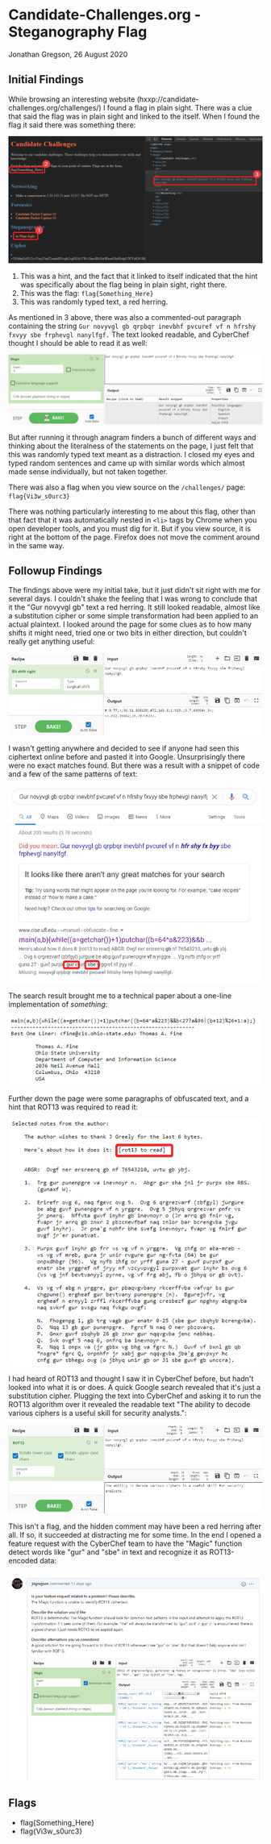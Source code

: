 # Candidate-Challenges.org - Steganography Flag
Jonathan Gregson, 26 August 2020

## Initial Findings
While browsing an interesting website (hxxp://candidate-challenges.org/challenges/) I found a flag in plain sight. There was a clue that said the flag was in plain sight and linked to the itself. When I found the flag it said there was something there:

![1: "in plain sight", 2: "flag{Something_Here}", 3: "Gur novyvgl gb qrpbqr inevbhf pvcuref vf n hfrshy fxvyy sbe frphevgl nanylfgf."](images/flag-Something_Here.png)

1)  This was a hint, and the fact that it linked to itself indicated that the hint was specifically about the flag being in plain sight, right there.
2)  This was the flag: `flag{Something_Here}`
3)  This was randomly typed text, a red herring.

As mentioned in 3 above, there was also a commented-out paragraph containing the string `Gur novyvgl gb qrpbqr inevbhf pvcuref vf n hfrshy fxvyy sbe frphevgl nanylfgf.` The text looked readable, and CyberChef thought I should be able to read it as well:

![CyberChef suggested that it was readable text](images/CyberChef-Not-Helpful.png)

But after running it through anagram finders a bunch of different ways and thinking about the literalness of the statements on the page, I just felt that this was randomly typed text meant as a distraction. I closed my eyes and typed random sentences and came up with similar words which almost made sense individually, but not taken together.

There was also a flag when you view source on the `/challenges/` page: `flag{Vi3w_s0urc3}`

There was nothing particularly interesting to me about this flag, other than that fact that it was automatically nested in `<li>` tags by Chrome when you open developer tools, and you must dig for it. But if you view source, it is right at the bottom of the page. Firefox does not move the comment around in the same way.

## Followup Findings
The findings above were my initial take, but it just didn't sit right with me for several days. I couldn't shake the feeling that I was wrong to conclude that it the "Gur novyvgl gb" text a red herring. It still looked readable, almost like a substitution cipher or some simple transformation had been applied to an actual plaintext. I looked around the page for some clues as to how many shifts it might need, tried one or two bits in either direction, but couldn't really get anything useful:

![Unhelpful bitshifting in CyberChef](images/cyberchef-bitshift.png)

I wasn't getting anywhere and decided to see if anyone had seen this ciphertext online before and pasted it into Google. Unsurprisingly there were no exact matches found. But there was a result with a snippet of code and a few of the same patterns of text:

![Google search results](images/google-gur-sbe.png)

The search result brought me to a technical paper about a one-line implementation of _something_:

![One-line implementation of ROT13 by Thomas A. Fine](images/one-line-rot13.png)

Further down the page were some paragraphs of obfuscated text, and a hint that ROT13 was required to read it:

!["rot13 to read"](images/ciphertext-need-ret13.png)

I had heard of ROT13 and thought I saw it in CyberChef before, but hadn't looked into what it is or does. A quick Google search revealed that it's just a substitution cipher. Plugging the text into CyberChef and asking it to run the ROT13 algorithm over it revealed the readable text "The ability to decode various ciphers is a useful skill for security analysts.":

![Decoding of ROT13 ciphertext](images/rot13-decoding.png)

This isn't a flag, and the hidden comment may have been a red herring after all. If so, it succeeded at distracting me for some time. In the end I opened a feature request with the CyberChef team to have the "Magic" function detect words like "gur" and "sbe" in text and recognize it as ROT13-encoded data:

![CyberChef Feature Request](images/cyberchef-feature-request.png)

## Flags
- flag{Something_Here}
- flag{Vi3w_s0urc3}
